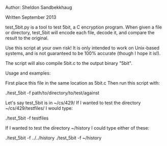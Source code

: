 Author: Sheldon Sandbekkhaug

Written September 2013

test_5bit.py is a tool to test 5bit, a C encryption program. When given a file
or directory, test_5bit will encode each file, decode it, and compare
the result to the original.

Use this script at your own risk! It is only intended to work on Unix-based
systems, and is not guaranteed to be 100% accurate (though I hope it is!).

The script will also compile 5bit.c to the output binary "5bit".

Usage and examples:

First place this file in the same location as 5bit.c Then run this script with:

./test_5bit -f path/to/directory/to/test/against

Let's say test_5bit is in ~/cs/429/
If I wanted to test the directory ~/cs/429/testfiles/ I would type:

./test_5bit -f testfiles

If I wanted to test the directory ~/history I could type either of these:

./test_5bit -f ../../history
./test_5bit -f ~/history
